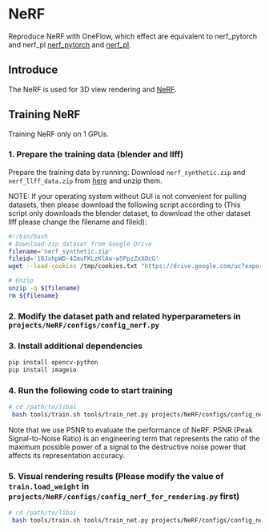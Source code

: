 # NeRF

Reproduce NeRF with OneFlow, which effect are equivalent to nerf_pytorch and nerf_pl [nerf_pytorch](https://github.com/yenchenlin/nerf-pytorch) and [nerf_pl](https://github.com/kwea123/nerf_pl).

## Introduce
The NeRF is used for 3D view rendering and [NeRF](https://arxiv.org/abs/2003.08934).

## Training NeRF
Training NeRF only on 1 GPUs.


### 1. Prepare the training data (blender and llff)
Prepare the training data by running:
Download `nerf_synthetic.zip` and `nerf_llff_data.zip` from [here](https://drive.google.com/drive/folders/128yBriW1IG_3NJ5Rp7APSTZsJqdJdfc1) and unzip them.

NOTE: If your operating system without GUI is not convenient for pulling datasets, then please download the following script according
to (This script only downloads the blender dataset, to download the other dataset llff please change the filename and fileid):
```bash
#!/bin/bash
# Download zip dataset from Google Drive
filename='nerf_synthetic.zip'
fileid='18JxhpWD-4ZmuFKLzKlAw-w5PpzZxXOcG'
wget --load-cookies /tmp/cookies.txt "https://drive.google.com/uc?export=download&confirm=$(wget --quiet --save-cookies /tmp/cookies.txt --keep-session-cookies --no-check-certificate 'https://drive.google.com/uc?export=download&id=${fileid}' -O- | sed -rn 's/.confirm=([0-9A-Za-z_]+)./\1\n/p')&id=${fileid}" -O ${filename} && rm -rf /tmp/cookies.txt

# Unzip
unzip -q ${filename}
rm ${filename}
```
### 2. Modify the dataset path and related hyperparameters in `projects/NeRF/configs/config_nerf.py`

### 3. Install additional dependencies
```bash
pip install opencv-python
pip install imageio
```
### 4. Run the following code to start training
```bash
# cd /path/to/libai
 bash tools/train.sh tools/train_net.py projects/NeRF/configs/config_nerf.py 1
```
Note that we use PSNR to evaluate the performance of NeRF. PSNR (Peak Signal-to-Noise Ratio) is an engineering term that represents the ratio of the maximum possible power of a signal to the destructive noise power that affects its representation accuracy.

### 5. Visual rendering results (Please modify the value of `train.load_weight` in `projects/NeRF/configs/config_nerf_for_rendering.py` first)
```bash
# cd /path/to/libai
 bash tools/train.sh tools/train_net.py projects/NeRF/configs/config_nerf_for_rendering.py 1 --eval-only
```

